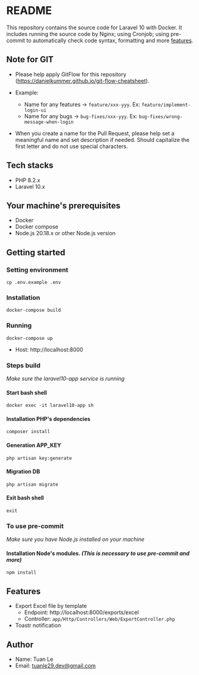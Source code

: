 # README #
This repository contains the source code for Laravel 10 with Docker. It includes running the source code by Nginx; using Cronjob; using pre-commit to automatically check code syntax, formatting and more [features](#features).

## Note for GIT
* Please help apply GitFlow for this repository (https://danielkummer.github.io/git-flow-cheatsheet).
* Example:
  - Name for any features -> `feature/xxx-yyy`. Ex: `feature/implement-login-ui`
  - Name for any bugs -> `bug-fixes/xxx-yyy`. Ex: `bug-fixes/wrong-message-when-login`

* When you create a name for the Pull Request, please help set a meaningful name and set description if needed. Should capitalize the first letter and do not use special characters.

## Tech stacks
- PHP 8.2.x
- Laravel 10.x

## Your machine's prerequisites

- Docker
- Docker compose
- Node.js 20.18.x or other Node.js version

## Getting started

### Setting environment
```
cp .env.example .env
```

### Installation
```
docker-compose build
```

### Running
```
docker-compose up
```

- Host: http://localhost:8000

### Steps build
_Make sure the laravel10-app service is running_

#### Start bash shell
```
docker exec -it laravel10-app sh
```

#### Installation PHP's dependencies
```
composer install
```

#### Generation APP_KEY
```
php artisan key:generate
```

#### Migration DB
```
php artisan migrate
```

#### Exit bash shell
```
exit
```

### To use pre-commit
_Make sure you have Node.js installed on your machine_

#### Installation Node's modules. _(This is necessary to use pre-commit and more)_
```
npm install
```

## Features
* Export Excel file by template
  - Endpoint: http://localhost:8000/exports/excel
  - Controller: `app/Http/Controllers/Web/ExportController.php`
* Toastr notification

## Author
* Name: Tuan Le
* Email: tuanle29.dev@gmail.com
